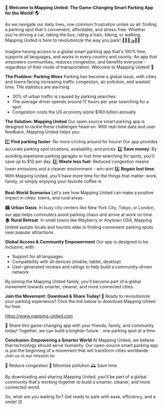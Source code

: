 **🚨 Welcome to Mapping United: The Game-Changing Smart Parking App for the World! 🌎**

As we navigate our daily lives, one common frustration unites us all: finding a parking spot that's convenient, affordable, and stress-free. Whether you're driving a car, taking the bus, riding a train, biking, or walking, Mapping United is here to revolutionize the way you park! 🚗🚌🚂🛺️🏃‍♀️

Imagine having access to a global smart parking app that's 100% free, supports all languages, and works in every country and county. An app that empowers communities, reduces congestion, and benefits everyone - regardless of their mode of transportation. Welcome to Mapping United! 🎉

**The Problem: Parking Woes**
Parking has become a global issue, with cities and towns facing increasing traffic congestion, air pollution, and wasted time. The statistics are alarming:

* 30% of urban traffic is caused by parking searches
* The average driver spends around 17 hours per year searching for a spot
* Congestion costs the US economy alone $160 billion annually

**The Solution: Mapping United**
Our open-source smart parking app is designed to tackle these challenges head-on. With real-time data and user feedback, Mapping United helps you:

1️⃣ **Find parking faster**: No more circling around for hours! Our app provides accurate parking spot locations, availability, and prices.
2️⃣ **Save money**: By avoiding expensive parking garages or lost time searching for spots, you'll save up to $10 per day.
3️⃣ **Waste less fuel**: Reduced congestion means lower emissions and a cleaner environment - win-win!
4️⃣ **Regain lost time**: With Mapping United, you'll have more time for the things that matter: work, family, or simply enjoying your favorite coffee ☕️

**Real-World Scenarios**
Let's see how Mapping United can make a positive impact in cities, towns, and rural areas:

🏙️ **Urban Oasis**: In busy city centers like New York City, Tokyo, or London, our app helps commuters avoid parking chaos and arrive at work on time.
🏠 **Rural Retreat**: In small towns like Mayberry or Anytown USA, Mapping United assists locals and tourists alike in finding convenient parking spots near popular attractions.

**Global Access & Community Empowerment**
Our app is designed to be inclusive, with:

* Support for all languages
* Compatibility with all devices (mobile, tablet, desktop)
* User-generated reviews and ratings to help build a community-driven network

By joining the Mapping United family, you'll become part of a global movement towards smarter, cleaner, and more connected cities.

**Join the Movement: Download & Share Today! 📲**
Ready to revolutionize your parking experience? Click the link below to download Mapping United for free:

https://www.mapping-united.com

🤩 Share this game-changing app with your friends, family, and community today! Together, we can build a brighter future - one parking spot at a time.

**Conclusion: Empowering a Smarter World**
At Mapping United, we believe that technology should serve humanity. Our open-source smart parking app is just the beginning of a movement that will transform cities worldwide. Join us in our mission to:

🌟 Reduce congestion
💚 Minimize pollution
🕰️ Save time

By downloading and sharing Mapping United, you'll be part of a global community that's working together to build a smarter, cleaner, and more connected world.

So, what are you waiting for? Get ready to park with ease, efficiency, and a smile! 😊